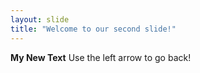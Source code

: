 ```yaml
---
layout: slide
title: "Welcome to our second slide!"
---
```

**My New Text**
Use the left arrow to go back!
